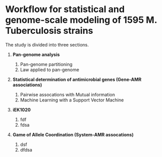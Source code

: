 # Workflow for statistical and genome-scale modeling of 1595 M. Tuberculosis strains

The study is divided into three sections.

1. **Pan-genome analysis**
    1. Pan-genome partitioning
    2. Law applied to pan-genome

2. **Statistical determination of antimicrobial genes (Gene-AMR associations)**
    1. Pairwise assocations with Mutual information  
    2. Machine Learning with a Support Vector Machine

3. **iEK1020**
    1. fdf
    2. fdsa
    

4. **Game of Allele Coordination (System-AMR assocations)**
    1. dsf
    2. dfdsa
